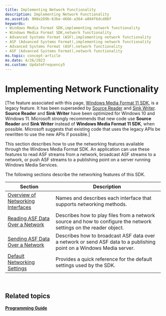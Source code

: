 ```yaml
---
title: Implementing Network Functionality
description: Implementing Network Functionality
ms.assetid: 908e269b-63be-4666-a364-a894f6dcd86f
keywords:
- Windows Media Format SDK,implementing network functionality
- Windows Media Format SDK,network functionality
- Advanced Systems Format (ASF),implementing network functionality
- ASF (Advanced Systems Format),implementing network functionality
- Advanced Systems Format (ASF),network functionality
- ASF (Advanced Systems Format),network functionality
ms.topic: concept-article
ms.date: 4/26/2023
ms.custom: UpdateFrequency5
---
```


# Implementing Network Functionality

\[The feature associated with this page, [Windows Media Format 11 SDK](/windows/win32/wmformat/windows-media-format-11-sdk), is a legacy feature. It has been superseded by [Source Reader](/windows/win32/medfound/source-reader) and [Sink Writer](/windows/win32/medfound/sink-writer). **Source Reader** and **Sink Writer** have been optimized for Windows 10 and Windows 11. Microsoft strongly recommends that new code use **Source Reader** and **Sink Writer** instead of **Windows Media Format 11 SDK**, when possible. Microsoft suggests that existing code that uses the legacy APIs be rewritten to use the new APIs if possible.\]

This section describes how to use the networking features available through the Windows Media Format SDK. An application can use these features to read ASF streams from a network, broadcast ASF streams to a network, or push ASF streams to a publishing point on a server running Windows Media Services.

The following sections describe the networking features of this SDK.



| Section                                                                    | Description                                                                                                          |
|----------------------------------------------------------------------------|----------------------------------------------------------------------------------------------------------------------|
| [Overview of Networking Interfaces](overview-of-networking-interfaces.md) | Names and describes each interface that supports networking methods.                                                 |
| [Reading ASF Data Over a Network](reading-asf-data-over-a-network.md)     | Describes how to play files from a network source and how to configure the network settings on the reader object.    |
| [Sending ASF Data Over a Network](sending-asf-data-over-a-network.md)     | Describes how to broadcast ASF data over a network or send ASF data to a publishing point on a Windows Media server. |
| [Default Networking Settings](default-networking-settings.md)             | Provides a quick reference for the default settings used by the SDK.                                                 |



 

## Related topics

<dl> <dt>

[**Programming Guide**](programming-guide.md)
</dt> </dl>

 

 




